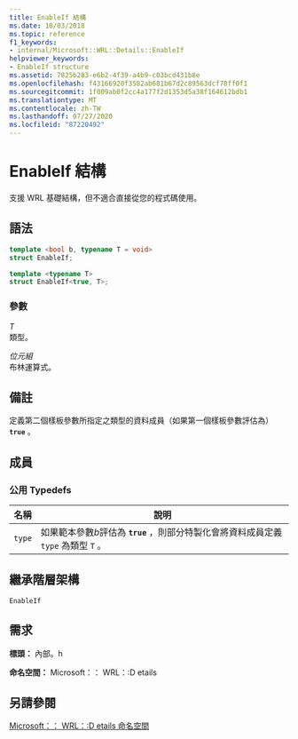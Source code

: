 ```yaml
---
title: EnableIf 結構
ms.date: 10/03/2018
ms.topic: reference
f1_keywords:
- internal/Microsoft::WRL::Details::EnableIf
helpviewer_keywords:
- EnableIf structure
ms.assetid: 7825b283-e6b2-4f39-a4b9-c03bcd431b8e
ms.openlocfilehash: f43166920f3582ab681b67d2c89563dcf78ff0f1
ms.sourcegitcommit: 1f009ab0f2cc4a177f2d1353d5a38f164612bdb1
ms.translationtype: MT
ms.contentlocale: zh-TW
ms.lasthandoff: 07/27/2020
ms.locfileid: "87220492"
---
```

# <a name="enableif-structure"></a>EnableIf 結構

支援 WRL 基礎結構，但不適合直接從您的程式碼使用。

## <a name="syntax"></a>語法

```cpp
template <bool b, typename T = void>
struct EnableIf;

template <typename T>
struct EnableIf<true, T>;
```

### <a name="parameters"></a>參數

*T*<br/>
類型。

*位元組*<br/>
布林運算式。

## <a name="remarks"></a>備註

定義第二個樣板參數所指定之類型的資料成員（如果第一個樣板參數評估為） **`true`** 。

## <a name="members"></a>成員

### <a name="public-typedefs"></a>公用 Typedefs

|名稱|說明|
|----------|-----------------|
|`type`|如果範本參數*b*評估為 **`true`** ，則部分特製化會將資料成員定義 `type` 為類型 `T` 。|

## <a name="inheritance-hierarchy"></a>繼承階層架構

`EnableIf`

## <a name="requirements"></a>需求

**標頭：** 內部。h

**命名空間：** Microsoft：： WRL：:D etails

## <a name="see-also"></a>另請參閱

[Microsoft：： WRL：:D etails 命名空間](microsoft-wrl-details-namespace.md)

